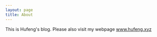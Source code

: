 ```yaml
---
layout: page
title: About
---
```


This is Hufeng's blog. Please also visit my webpage www.hufeng.xyz
